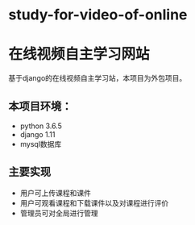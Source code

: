 # study-for-video-of-online
# 在线视频自主学习网站 
基于django的在线视频自主学习站，本项目为外包项目。

## 本项目环境：
* python 3.6.5
* django 1.11
* mysql数据库

## 主要实现
* 用户可上传课程和课件
* 用户可观看课程和下载课件以及对课程进行评价
* 管理员可对全局进行管理
